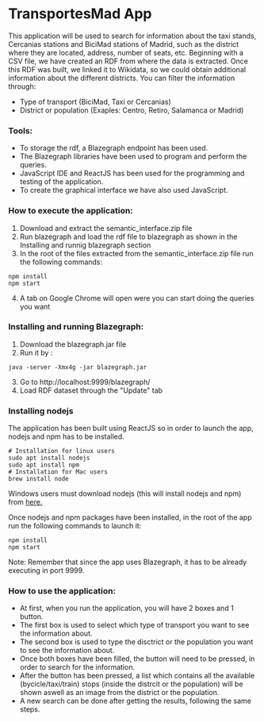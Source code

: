# TransportesMad App


This application will be used to search for information about the taxi stands, Cercanias stations and BiciMad stations of Madrid, such as the district where they are located, address, number of seats, etc. 
Beginning with a CSV file, we have created an RDF from where the data is extracted. Once this RDF was built, we linked it to Wikidata, so we could obtain additional information about the different districts.
You can filter the information through:

- Type of transport (BiciMad, Taxi or Cercanias)
- District or population (Exaples: Centro, Retiro, Salamanca or Madrid)


### Tools:

- To storage the rdf, a Blazegraph endpoint has been used.
- The Blazegraph libraries have been used to program and perform the queries.
- JavaScript IDE and ReactJS has been used for the programming and testing of the application.
- To create the graphical interface we have also used JavaScript.

### How to execute the application:

1. Download and extract the semantic_interface.zip file
2. Run blazegraph and load the rdf file to blazegraph as shown in the Installing and runnig blazegraph section
3. In the root of the files extracted from the semantic_interface.zip file run the following commands: 
 ```
npm install
npm start
```
4. A tab on Google Chrome will open were you can start doing the queries you want

### Installing and running Blazegraph:

1. Download the blazegraph.jar file
2. Run it by : 
 ```
 java -server -Xmx4g -jar blazegraph.jar
```
3. Go to http://localhost:9999/blazegraph/
4. Load RDF dataset through the "Update" tab

### Installing nodejs

The application has been built using ReactJS so in order to launch the app, nodejs and npm has to be installed.
```
# Installation for linux users
sudo apt install nodejs
sudo apt install npm
# Installation for Mac users
brew install node
``` 
 Windows users must download nodejs (this will install nodejs and npm) from [here.](https://nodejs.org/es/download/)
 
 Once nodejs and npm packages have been installed, in the root of the app run the following commands to launch it:
 
 ```
npm install
npm start
```

Note: Remember that since the app uses Blazegraph, it has to be already executing in port 9999.


### How to use the application:

- At first, when you run the application, you will have 2 boxes and 1 button.
- The first box is used to select which type of transport you want to see the information about.
- The second box is used to type the disctrict or the population you want to see the information about.
- Once both boxes have been filled, the button will need to be pressed, in order to search for the information.
- After the button has been pressed, a list which contains all the available (bycicle/taxi/train) stops (inside the distrcit or the population) will be shown aswell as an image from the district or the population.
- A new search can be done after getting the results, following the same steps.
